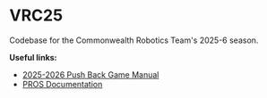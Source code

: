 # VRC25

Codebase for the Commonwealth Robotics Team's 2025-6 season.

**Useful links:**
- [2025-2026 Push Back Game Manual](https://content.vexrobotics.com/docs/25-26/v5rc-push-back/docs/Push-Back-2.0.pdf)
- [PROS Documentation](https://pros.cs.purdue.edu/v5/index.html)
